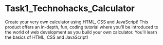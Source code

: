 # Task1_Technohacks_Calculator
Create your very own calculator using HTML, CSS and JavaScript! This product offers an in-depth, fun, coding tutorial where you'll be introduced to the world of web development as you build your own calculator. You'll learn the basics of HTML, CSS and JavaScript!
